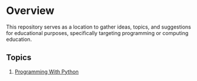 # Overview

This repository serves as a location to gather ideas, topics, and suggestions for educational purposes, specifically targeting programming or computing education.

## Topics

1. [Programming With Python](src/references/programming-with-python/README.md)
